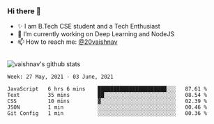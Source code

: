 ### Hi there 👋

<!--
**vaishnav-197/vaishnav-197** is a ✨ _special_ ✨ repository because its `README.md` (this file) appears on your GitHub profile.

Here are some ideas to get you started:
-->

- ✨ I am B.Tech CSE student and a Tech Enthusiast
- 🔭 I’m currently working on Deep Learning and NodeJS
- 📫 How to reach me: [@20vaishnav](https://twitter.com/20vaishnav)


<img src="https://github.com/vaishnav-197/vaishnav-197/blob/main/images/stat.svg" alt=""/>


![vaishnav's github stats](https://github-readme-stats.vercel.app/api?username=vaishnav-197&show_icons=true&theme=dark&count_private=true)



<!--START_SECTION:waka-->
```text
Week: 27 May, 2021 - 03 June, 2021

JavaScript   6 hrs 6 mins    ██████████████████████░░░   87.61 % 
Text         35 mins         ██░░░░░░░░░░░░░░░░░░░░░░░   08.54 % 
CSS          10 mins         ▓░░░░░░░░░░░░░░░░░░░░░░░░   02.39 % 
JSON         1 min           ░░░░░░░░░░░░░░░░░░░░░░░░░   00.46 % 
Git Config   1 min           ░░░░░░░░░░░░░░░░░░░░░░░░░   00.36 % 
```
<!--END_SECTION:waka-->

